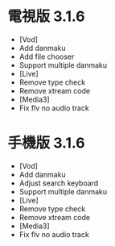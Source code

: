# 電視版 3.1.6

* [Vod]
* Add danmaku
* Add file chooser
* Support multiple danmaku
* [Live]
* Remove type check
* Remove xtream code
* [Media3]
* Fix flv no audio track

# 手機版 3.1.6

* [Vod]
* Add danmaku
* Adjust search keyboard
* Support multiple danmaku
* [Live]
* Remove type check
* Remove xtream code
* [Media3]
* Fix flv no audio track